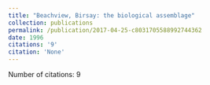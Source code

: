 ```yaml
---
title: "Beachview, Birsay: the biological assemblage"
collection: publications
permalink: /publication/2017-04-25-c8031705588992744362
date: 1996
citations: '9'
citation: 'None'
---
```

Number of citations: 9